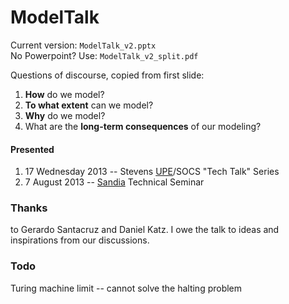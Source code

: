 ModelTalk
=========
Current version: `ModelTalk_v2.pptx`  
No Powerpoint? Use: `ModelTalk_v2_split.pdf`

Questions of discourse, copied from first slide:

1. **How** do we model?
2. **To what extent** can we model?
3. **Why** do we model?
4. What are the **long-term consequences** of our modeling?

#### Presented
1. 17 Wednesday 2013 -- Stevens [UPE](http://upe.acm.org "Upsilon Pi Epsilon")/SOCS "Tech Talk" Series
2. 7 August 2013 -- [Sandia](http://www.sandia.gov "Sandia National Laboratories") Technical Seminar

### Thanks
to Gerardo Santacruz and Daniel Katz.  I owe the talk to ideas and inspirations from our discussions.

### Todo
Turing machine limit -- cannot solve the halting problem
